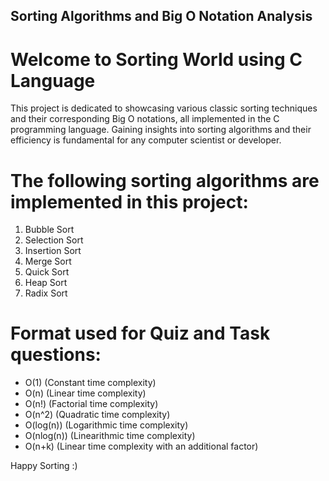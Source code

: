 ## Sorting Algorithms and Big O Notation Analysis

# Welcome to Sorting World using C Language

This project is dedicated to showcasing various classic sorting techniques and their corresponding Big O notations, all implemented in the C programming language. Gaining insights into sorting algorithms and their efficiency is fundamental for any computer scientist or developer.

# The following sorting algorithms are implemented in this project:
1. Bubble Sort
2. Selection Sort
3. Insertion Sort
4. Merge Sort
5. Quick Sort
6. Heap Sort
7. Radix Sort

# Format used for Quiz and Task questions:
- O(1) (Constant time complexity)
- O(n) (Linear time complexity)
- O(n!) (Factorial time complexity)
- O(n^2) (Quadratic time complexity)
- O(log(n)) (Logarithmic time complexity)
- O(nlog(n)) (Linearithmic time complexity)
- O(n+k) (Linear time complexity with an additional factor)

Happy Sorting :)
